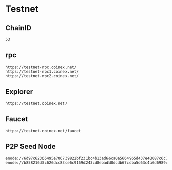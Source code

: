 # Testnet

## ChainID

`53`

## rpc

```
https://testnet-rpc.coinex.net/
https://testnet-rpc1.coinex.net/
https://testnet-rpc2.coinex.net/
```

## Explorer

```
https://testnet.coinex.net/
```

## Faucet

```
https://testnet.coinex.net/faucet
```

## P2P Seed Node

```
enode://6d97c62365495e706739822bf231bc4b13ad66ca0a5664965d437e40087c6c76f2cedf1286fffbcec2fc1500aa2634c70a26b2c7408c85081578ab85069b919f@47.242.178.212:36653
enode://b858216d3c626dcc83ce6c9169d243cd8ebadd0dcdb67cdba5d63c4b6d6989c0a8fdf2278d5b68e20cc8eeefa8eb58cf4d5bb0c3dda3cbfae3e42586eb6897bb@47.242.181.109:36653
```
